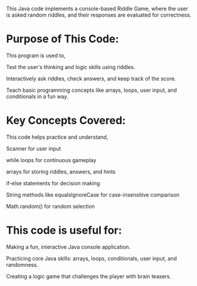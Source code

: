 This Java code implements a console-based Riddle Game, where the user is asked random riddles, and their responses are evaluated for correctness. 

# Purpose of This Code:

This program is used to,

Test the user's thinking and logic skills using riddles.

Interactively ask riddles, check answers, and keep track of the score.

Teach basic programming concepts like arrays, loops, user input, and conditionals in a fun way.

# Key Concepts Covered:

This code helps practice and understand,

Scanner for user input

while loops for continuous gameplay

arrays for storing riddles, answers, and hints

if-else statements for decision making

String methods like equalsIgnoreCase for case-insensitive comparison

Math.random() for random selection

# This code is useful for:

Making a fun, interactive Java console application.

Practicing core Java skills: arrays, loops, conditionals, user input, and randomness.

Creating a logic game that challenges the player with brain teasers.
